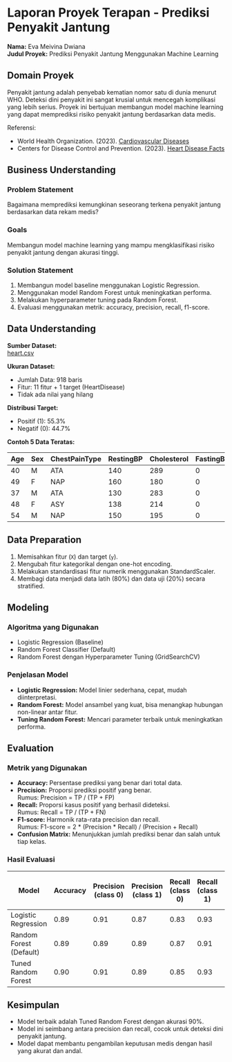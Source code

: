 # Laporan Proyek Terapan - Prediksi Penyakit Jantung

**Nama:** Eva Meivina Dwiana  
**Judul Proyek:** Prediksi Penyakit Jantung Menggunakan Machine Learning  

## Domain Proyek
Penyakit jantung adalah penyebab kematian nomor satu di dunia menurut WHO. Deteksi dini penyakit ini sangat krusial untuk mencegah komplikasi yang lebih serius. Proyek ini bertujuan membangun model machine learning yang dapat memprediksi risiko penyakit jantung berdasarkan data medis.

Referensi:  
- World Health Organization. (2023). [Cardiovascular Diseases](https://www.who.int/news-room/fact-sheets/detail/cardiovascular-diseases-(cvds))  
- Centers for Disease Control and Prevention. (2023). [Heart Disease Facts](https://www.cdc.gov/heartdisease/facts.htm)

## Business Understanding

### Problem Statement  
Bagaimana memprediksi kemungkinan seseorang terkena penyakit jantung berdasarkan data rekam medis?

### Goals  
Membangun model machine learning yang mampu mengklasifikasi risiko penyakit jantung dengan akurasi tinggi.

### Solution Statement  
1. Membangun model baseline menggunakan Logistic Regression.  
2. Menggunakan model Random Forest untuk meningkatkan performa.  
3. Melakukan hyperparameter tuning pada Random Forest.  
4. Evaluasi menggunakan metrik: accuracy, precision, recall, f1-score.

## Data Understanding

**Sumber Dataset:**  
[heart.csv](https://raw.githubusercontent.com/Evameivina/heart_ml/refs/heads/main/heart.csv)

**Ukuran Dataset:**  
- Jumlah Data: 918 baris  
- Fitur: 11 fitur + 1 target (HeartDisease)  
- Tidak ada nilai yang hilang

**Distribusi Target:**  
- Positif (1): 55.3%  
- Negatif (0): 44.7%  

**Contoh 5 Data Teratas:**

| Age | Sex | ChestPainType | RestingBP | Cholesterol | FastingBS | RestingECG | MaxHR | ExerciseAngina | Oldpeak | ST_Slope | HeartDisease |
|------|-----|--------------|-----------|-------------|-----------|------------|-------|---------------|---------|----------|--------------|
| 40   | M   | ATA          | 140       | 289         | 0         | Normal     | 172   | N             | 0.0     | Up       | 0            |
| 49   | F   | NAP          | 160       | 180         | 0         | Normal     | 156   | N             | 1.0     | Flat     | 1            |
| 37   | M   | ATA          | 130       | 283         | 0         | ST         | 98    | N             | 0.0     | Up       | 0            |
| 48   | F   | ASY          | 138       | 214         | 0         | Normal     | 108   | Y             | 1.5     | Flat     | 1            |
| 54   | M   | NAP          | 150       | 195         | 0         | Normal     | 122   | N             | 0.0     | Up       | 0            |

## Data Preparation

1. Memisahkan fitur (`X`) dan target (`y`).  
2. Mengubah fitur kategorikal dengan one-hot encoding.  
3. Melakukan standardisasi fitur numerik menggunakan StandardScaler.  
4. Membagi data menjadi data latih (80%) dan data uji (20%) secara stratified.

## Modeling

### Algoritma yang Digunakan  
- Logistic Regression (Baseline)  
- Random Forest Classifier (Default)  
- Random Forest dengan Hyperparameter Tuning (GridSearchCV)

### Penjelasan Model  
- **Logistic Regression:** Model linier sederhana, cepat, mudah diinterpretasi.  
- **Random Forest:** Model ansambel yang kuat, bisa menangkap hubungan non-linear antar fitur.  
- **Tuning Random Forest:** Mencari parameter terbaik untuk meningkatkan performa.

## Evaluation

### Metrik yang Digunakan  
- **Accuracy:** Persentase prediksi yang benar dari total data.  
- **Precision:** Proporsi prediksi positif yang benar.  
  Rumus: Precision = TP / (TP + FP)  
- **Recall:** Proporsi kasus positif yang berhasil dideteksi.  
  Rumus: Recall = TP / (TP + FN)  
- **F1-score:** Harmonik rata-rata precision dan recall.  
  Rumus: F1-score = 2 * (Precision * Recall) / (Precision + Recall)  
- **Confusion Matrix:** Menunjukkan jumlah prediksi benar dan salah untuk tiap kelas.

### Hasil Evaluasi

| Model                  | Accuracy | Precision (class 0) | Precision (class 1) | Recall (class 0) | Recall (class 1) | F1-score (class 0) | F1-score (class 1) |
|------------------------|----------|---------------------|---------------------|------------------|------------------|--------------------|--------------------|
| Logistic Regression     | 0.89     | 0.91                | 0.87                | 0.83             | 0.93             | 0.87               | 0.90               |
| Random Forest (Default) | 0.89     | 0.89                | 0.89                | 0.87             | 0.91             | 0.88               | 0.90               |
| Tuned Random Forest     | 0.90     | 0.91                | 0.89                | 0.85             | 0.93             | 0.88               | 0.91               |

## Kesimpulan

- Model terbaik adalah Tuned Random Forest dengan akurasi 90%.  
- Model ini seimbang antara precision dan recall, cocok untuk deteksi dini penyakit jantung.  
- Model dapat membantu pengambilan keputusan medis dengan hasil yang akurat dan andal.
